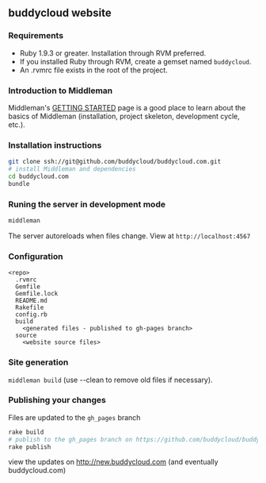 ## buddycloud website

### Requirements

* Ruby 1.9.3 or greater. Installation through RVM preferred.
* If you installed Ruby through RVM, create a gemset named `buddycloud`. 
* An .rvmrc file exists in the root of the project.

### Introduction to Middleman

Middleman's [GETTING STARTED](http://middlemanapp.com/getting-started/) page is a good place to learn about the basics of Middleman (installation, project skeleton, development cycle, etc.).

### Installation instructions
```bash
git clone ssh://git@github.com/buddycloud/buddycloud.com.git
# install Middleman and dependencies
cd buddycloud.com
bundle 
```

### Runing the server in development mode

```bash
middleman
```

The server autoreloads when files change.  View at `http://localhost:4567`

### Configuration

```
<repo>
  .rvmrc
  Gemfile
  Gemfile.lock
  README.md
  Rakefile
  config.rb
  build
    <generated files - published to gh-pages branch>
  source
    <website source files>
```

### Site generation

`middleman build` (use --clean to remove old files if necessary).

### Publishing your changes

Files are updated to the `gh_pages` branch
```bash
rake build
# publish to the gh_pages branch on https://github.com/buddycloud/buddycloud.com repo:
rake publish
```
view the updates on http://new.buddycloud.com (and eventually buddycloud.com)
